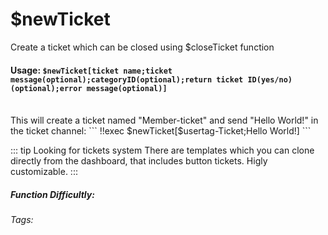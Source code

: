 # $newTicket
Create a ticket which can be closed using $closeTicket function

#### Usage: `$newTicket[ticket name;ticket message(optional);categoryID(optional);return ticket ID(yes/no)(optional);error message(optional)]`
<br/>
This will create a ticket named "Member-ticket" and send "Hello World!" in the ticket channel:
```
		!!exec $newTicket[$usertag-Ticket;Hello World!]
```

::: tip Looking for tickets system
There are templates which you can clone directly from the dashboard, that includes button tickets. Higly customizable.
:::

##### Function Difficultly: <Badge type="tip" text="Easy" vertical="middle" /> 
###### Tags: <Badge type="tip" text="ticket" vertical="middle" /> <Badge type="tip" text="support" vertical="middle" /> <Badge type="tip" text="channel" vertical="middle" />
